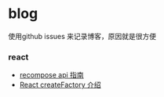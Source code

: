 # blog

使用github issues 来记录博客，原因就是很方便

### react
* [recompose api 指南](https://github.com/monsterooo/blog/issues?utf8=%E2%9C%93&q=recompose)
* [React createFactory 介绍](https://github.com/monsterooo/blog/issues/6)
